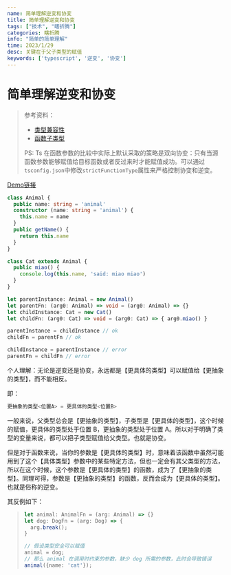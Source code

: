 ```yaml
---
name: 简单理解逆变和协变
title: 简单理解逆变和协变
tags: ["技术", "瞎折腾"]
categories: 瞎折腾
info: "简单的简单理解"
time: 2023/1/29
desc: 关键在于父子类型的赋值
keywords: ['typescript', '逆变', '协变']
---
```


# 简单理解逆变和协变

> 参考资料：
>
> - [类型兼容性](https://juejin.cn/post/6994102811218673700#heading-2)
> - [函数子类型](https://juejin.cn/post/6844904037922373639#heading-15)
>
> PS: Ts 在函数参数的比较中实际上默认采取的策略是双向协变：只有当源函数参数能够赋值给目标函数或者反过来时才能赋值成功。可以通过`tsconfig.json`中修改`strictFunctionType`属性来严格控制协变和逆变。

[Demo链接](https://www.typescriptlang.org/play?#code/MYGwhgzhAECCB2BLAtmE0DeAoa0AOArgEYiLDTxjICmAXNBAC4BOi8A5tALzQDkYSVCF45owAPbwmzAsEbjm0ABSUa9aW049+gtLwCUmUbkYALRBAB0q6twpVqogL6jCJMtHbVGAOQdLDbFxcZm8CZnhoMwtrB2csFyxQSBgAYTBGaGoAD0ZqeAATGAQUNCNcN1JyZEQwcQDy4IkpcRBqSxBxdiVoqxsAGj4IMEQC+hq66AnxA3jEtsy8MFD4RgBJKUYBYDo4XXQeeGoAdz3SkACsBfxl-MYAMXh6JWX2AAZ6EqFDLgA+aAAbuJRnYXsx3p99j9-hgXNdgOYQAUNkxtrt0plDidoBjLvDEQVHs9Xh8cRloYDgQVQST6BiKRhoCTLNMGoklit1ps0XYEYgkSitvAdtAAPSi6DiADWSQJjzsHLu8vFkplsv5yO5wtsPEVq0FPJV1GYzAUWD1D0iPD5SOVEuNpuYWGdQA)

```typescript
class Animal {
  public name: string = 'animal'
  constructor (name: string = 'animal') {
    this.name = name
  }
  public getName() {
    return this.name
  }
}

class Cat extends Animal {
  public miao() {
    console.log(this.name, 'said: miao miao')
  }
}

let parentInstance: Animal = new Animal()
let parentFn: (arg0: Animal) => void = (arg0: Animal) => {}
let childInstance: Cat = new Cat()
let childFn: (arg0: Cat) => void = (arg0: Cat) => { arg0.miao() }

parentInstance = childInstance // ok
childFn = parentFn // ok

childInstance = parentInstance // error
parentFn = childFn // error
```



个人理解：无论是逆变还是协变，永远都是【更具体的类型】可以赋值给【更抽象的类型】，而不能相反。

即：

```typescript
更抽象的类型<位置A> = 更具体的类型<位置B>
```

一般来说，父类型总会是【更抽象的类型】，子类型是【更具体的类型】，这个时候的赋值，更具体的类型处于位置 B，更抽象的类型处于位置 A。所以对于明确了类型的变量来说，都可以把子类型赋值给父类型。也就是协变。

但是对于函数来说，当你的参数是【更具体的类型】时，意味着该函数中虽然可能用到了这个【具体类型】参数中的某些特定方法，但也一定会有其父类型的方法，所以在这个时候，这个参数是【更具体的类型】的函数，成为了【更抽象的类型】。同理可得，参数是【更抽象的类型】的函数，反而会成为【更具体的类型】。也就是俗称的逆变。



其反例如下：

> ```typescript
> let animal: AnimalFn = (arg: Animal) => {}
> let dog: DogFn = (arg: Dog) => {
>   arg.break();
> }
> 
> // 假设类型安全可以赋值
> animal = dog;
> // 那么 animal 在调用时约束的参数，缺少 dog 所需的参数，此时会导致错误
> animal({name: 'cat'});
> ```

